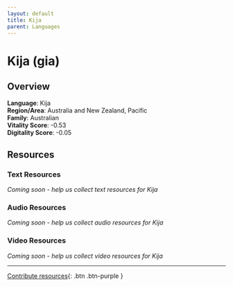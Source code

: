 ```yaml
---
layout: default
title: Kija
parent: Languages
---
```


# Kija (gia)

## Overview

**Language**: Kija  
**Region/Area**: Australia and New Zealand, Pacific  
**Family**: Australian  
**Vitality Score**: -0.53  
**Digitality Score**: -0.05  

## Resources

### Text Resources
*Coming soon - help us collect text resources for Kija*

### Audio Resources
*Coming soon - help us collect audio resources for Kija*

### Video Resources
*Coming soon - help us collect video resources for Kija*

---

[Contribute resources](https://fairtrain.github.io/){: .btn .btn-purple }
